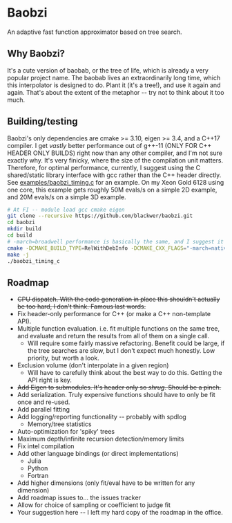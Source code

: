 # Baobzi
An adaptive fast function approximator based on tree search.

## Why Baobzi?
It's a cute version of baobab, or the tree of life, which is already a very popular project
name. The baobab lives an extraordinarily long time, which this interpolator is designed to
do. Plant it (it's a tree!), and use it again and again. That's about the extent of the
metaphor -- try not to think about it too much.

## Building/testing
Baobzi's only dependencies are cmake >= 3.10, eigen >= 3.4, and a C++17 compiler. I get
_vastly_ better performance out of g++-11 (ONLY FOR C++ HEADER ONLY BUILDS) right now than any
other compiler, and I'm not sure exactly why. It's very finicky, where the size of the
compilation unit matters. Therefore, for optimal performance, currently, I suggest using the C
shared/static library interface with gcc rather than the C++ header directly. See
[examples/baobzi_timing.c](examples/baobzi_timing.c) for an example. On my Xeon Gold 6128 using
one core, this example gets roughly 50M evals/s on a simple 2D example, and 20M evals/s on a
simple 3D example.

```bash
# At FI -- module load gcc cmake eigen
git clone --recursive https://github.com/blackwer/baobzi.git
cd baobzi
mkdir build
cd build
# -march=broadwell performance is basically the same, and I suggest it for FI resources
cmake -DCMAKE_BUILD_TYPE=RelWithDebInfo -DCMAKE_CXX_FLAGS="-march=native" ..
make -j
./baobzi_timing_c
```

## Roadmap
* ~~CPU dispatch. With the code generation in place this shouldn't actually be too hard, I don't
  think. Famous last words.~~
* Fix header-only performance for C++ (or make a C++ non-template API).
* Multiple function evaluation. i.e. fit multiple functions on the same tree, and evaluate and
  return the results from all of them on a single call.
    * Will require some fairly massive refactoring. Benefit could be large, if the tree
      searches are slow, but I don't expect much honestly. Low priority, but worth a look.
* Exclusion volume (don't interpolate in a given region)
    * Will have to carefully think about the best way to do this. Getting the API right is key.
* ~~Add Eigen to submodules. It's header only so _shrug_. Should be a pinch.~~
* Add serialization. Truly expensive functions should have to only be fit once and re-used.
* Add parallel fitting
* Add logging/reporting functionality -- probably with spdlog
    * Memory/tree statistics
* Auto-optimization for 'spiky' trees
* Maximum depth/infinite recursion detection/memory limits
* Fix intel compilation
* Add other language bindings (or direct implementations)
    * Julia
    * Python
    * Fortran
* Add higher dimensions (only fit/eval have to be written for any dimension)
* Add roadmap issues to... the issues tracker
* Allow for choice of sampling or coefficient to judge fit
* Your suggestion here -- I left my hard copy of the roadmap in the office.
